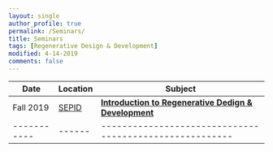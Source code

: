 ```yaml
---
layout: single
author_profile: true
permalink: /Seminars/
title: Seminars
tags: [Regenerative Design & Development]
modified: 4-14-2019
comments: false
---
```



| Date      |Location| **Subject**                                        |
|-----------|--------|----------------------------------------------------|
|Fall 2019  |[SEPID](https://sepidgroup.com/)|    [**Introduction to Regenerative Dedign & Development**](/assets/seminars/RDD.pdf) |
|-----------|------|-------------------------------------------------------|


